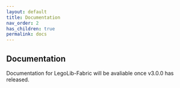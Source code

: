 ```yaml
---
layout: default
title: Documentation
nav_order: 2
has_children: true
permalink: docs
---
```

## Documentation  

Documentation for LegoLib-Fabric will be avaliable once v3.0.0 has released.  